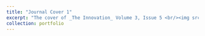 ```yaml
---
title: "Journal Cover 1"
excerpt: "The cover of _The Innovation_ Volume 3, Issue 5 <br/><img src='Cover 1.png'>"
collection: portfolio
---
```

